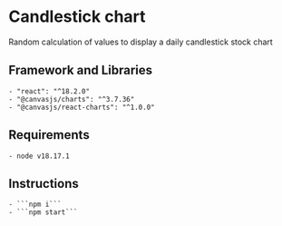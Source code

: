 # Candlestick chart

Random calculation of values to display a daily candlestick stock chart

## Framework and Libraries

    - "react": "^18.2.0"
    - "@canvasjs/charts": "^3.7.36"
    - "@canvasjs/react-charts": "^1.0.0"

## Requirements

    - node v18.17.1

## Instructions

    - ```npm i```
    - ```npm start```